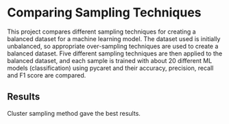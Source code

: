 # Comparing Sampling Techniques 

This project compares different sampling techniques for creating a balanced dataset for a machine learning model. The dataset used is initially unbalanced, so appropriate over-sampling techniques are used to create a balanced dataset. Five different sampling techniques are then applied to the balanced dataset, and each sample is trained with about 20 different ML models (classification) using pycaret and their accuracy, precision, recall and F1 score are compared.

## Results
Cluster sampling method gave the best results.
